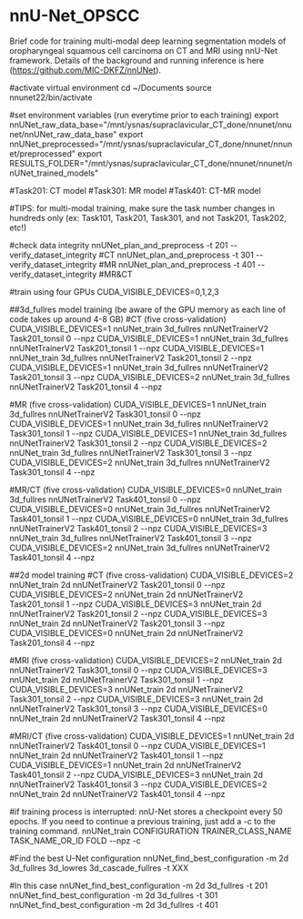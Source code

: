 # nnU-Net_OPSCC
Brief code for training multi-modal deep learning segmentation models of oropharyngeal squamous cell carcinoma on CT and MRI using nnU-Net framework. 
Details of the background and running inference is here (https://github.com/MIC-DKFZ/nnUNet). 

#activate virtual environment
cd ~/Documents 
source nnunet22/bin/activate

#set environment variables (run everytime prior to each training)
export nnUNet_raw_data_base="/mnt/ysnas/supraclavicular_CT_done/nnunet/nnunet/nnUNet_raw_data_base"
export nnUNet_preprocessed="/mnt/ysnas/supraclavicular_CT_done/nnunet/nnunet/preprocessed"
export RESULTS_FOLDER="/mnt/ysnas/supraclavicular_CT_done/nnunet/nnunet/nnUNet_trained_models"

#Task201: CT model
#Task301: MR model
#Task401: CT-MR model

#TIPS: for multi-modal training, make sure the task number changes in hundreds only (ex: Task101, Task201, Task301, and not Task201, Task202, etc!)

#check data integrity
nnUNet_plan_and_preprocess -t 201 --verify_dataset_integrity #CT
nnUNet_plan_and_preprocess -t 301 --verify_dataset_integrity #MR
nnUNet_plan_and_preprocess -t 401 --verify_dataset_integrity #MR&CT

#train using four GPUs
CUDA_VISIBLE_DEVICES=0,1,2,3

##3d_fullres model training (be aware of the GPU memory as each line of code takes up around 4-8 GB)
#CT (five cross-validation)
CUDA_VISIBLE_DEVICES=1 nnUNet_train 3d_fullres nnUNetTrainerV2 Task201_tonsil 0 --npz
CUDA_VISIBLE_DEVICES=1 nnUNet_train 3d_fullres nnUNetTrainerV2 Task201_tonsil 1 --npz
CUDA_VISIBLE_DEVICES=1 nnUNet_train 3d_fullres nnUNetTrainerV2 Task201_tonsil 2 --npz
CUDA_VISIBLE_DEVICES=1 nnUNet_train 3d_fullres nnUNetTrainerV2 Task201_tonsil 3 --npz
CUDA_VISIBLE_DEVICES=2 nnUNet_train 3d_fullres nnUNetTrainerV2 Task201_tonsil 4 --npz

#MR (five cross-validation)
CUDA_VISIBLE_DEVICES=1 nnUNet_train 3d_fullres nnUNetTrainerV2 Task301_tonsil 0 --npz
CUDA_VISIBLE_DEVICES=1 nnUNet_train 3d_fullres nnUNetTrainerV2 Task301_tonsil 1 --npz
CUDA_VISIBLE_DEVICES=1 nnUNet_train 3d_fullres nnUNetTrainerV2 Task301_tonsil 2 --npz
CUDA_VISIBLE_DEVICES=2 nnUNet_train 3d_fullres nnUNetTrainerV2 Task301_tonsil 3 --npz
CUDA_VISIBLE_DEVICES=2 nnUNet_train 3d_fullres nnUNetTrainerV2 Task301_tonsil 4 --npz

#MR/CT (five cross-validation)
CUDA_VISIBLE_DEVICES=0 nnUNet_train 3d_fullres nnUNetTrainerV2 Task401_tonsil 0 --npz
CUDA_VISIBLE_DEVICES=0 nnUNet_train 3d_fullres nnUNetTrainerV2 Task401_tonsil 1 --npz
CUDA_VISIBLE_DEVICES=0 nnUNet_train 3d_fullres nnUNetTrainerV2 Task401_tonsil 2 --npz
CUDA_VISIBLE_DEVICES=3 nnUNet_train 3d_fullres nnUNetTrainerV2 Task401_tonsil 3 --npz
CUDA_VISIBLE_DEVICES=2 nnUNet_train 3d_fullres nnUNetTrainerV2 Task401_tonsil 4 --npz

##2d model training 
#CT (five cross-validation)
CUDA_VISIBLE_DEVICES=2 nnUNet_train 2d nnUNetTrainerV2 Task201_tonsil 0 --npz
CUDA_VISIBLE_DEVICES=2 nnUNet_train 2d nnUNetTrainerV2 Task201_tonsil 1 --npz
CUDA_VISIBLE_DEVICES=3 nnUNet_train 2d nnUNetTrainerV2 Task201_tonsil 2 --npz
CUDA_VISIBLE_DEVICES=3 nnUNet_train 2d nnUNetTrainerV2 Task201_tonsil 3 --npz
CUDA_VISIBLE_DEVICES=0 nnUNet_train 2d nnUNetTrainerV2 Task201_tonsil 4 --npz

#MRI (five cross-validation)
CUDA_VISIBLE_DEVICES=2 nnUNet_train 2d nnUNetTrainerV2 Task301_tonsil 0 --npz
CUDA_VISIBLE_DEVICES=3 nnUNet_train 2d nnUNetTrainerV2 Task301_tonsil 1 --npz
CUDA_VISIBLE_DEVICES=3 nnUNet_train 2d nnUNetTrainerV2 Task301_tonsil 2 --npz
CUDA_VISIBLE_DEVICES=3 nnUNet_train 2d nnUNetTrainerV2 Task301_tonsil 3 --npz
CUDA_VISIBLE_DEVICES=0 nnUNet_train 2d nnUNetTrainerV2 Task301_tonsil 4 --npz

#MRI/CT (five cross-validation)
CUDA_VISIBLE_DEVICES=1 nnUNet_train 2d nnUNetTrainerV2 Task401_tonsil 0 --npz
CUDA_VISIBLE_DEVICES=1 nnUNet_train 2d nnUNetTrainerV2 Task401_tonsil 1 --npz
CUDA_VISIBLE_DEVICES=1 nnUNet_train 2d nnUNetTrainerV2 Task401_tonsil 2 --npz
CUDA_VISIBLE_DEVICES=3 nnUNet_train 2d nnUNetTrainerV2 Task401_tonsil 3 --npz
CUDA_VISIBLE_DEVICES=2 nnUNet_train 2d nnUNetTrainerV2 Task401_tonsil 4 --npz

#if training process is interrupted:
nnU-Net stores a checkpoint every 50 epochs. If you need to continue a previous training, just add a -c to the training command.
nnUNet_train CONFIGURATION TRAINER_CLASS_NAME TASK_NAME_OR_ID FOLD  --npz -c

#Find the best U-Net configuration
nnUNet_find_best_configuration -m 2d 3d_fullres 3d_lowres 3d_cascade_fullres -t XXX

#In this case
nnUNet_find_best_configuration -m 2d 3d_fullres -t 201
nnUNet_find_best_configuration -m 2d 3d_fullres -t 301
nnUNet_find_best_configuration -m 2d 3d_fullres -t 401
